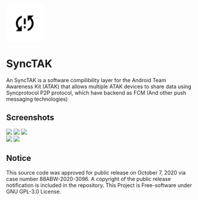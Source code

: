 <img src="https://github.com/choiman1559/SyncTAK/blob/master/app/src/main/ic_launcher-playstore.png" width="100" height="100"/>

# SyncTAK

An SyncTAK is a software compilibility layer for the Android Team Awareness Kit (ATAK) that allows multiple ATAK devices to share data using Syncprotocol P2P protocol, which have backend as FCM (And other push messaging technologies) 

## Screenshots

<img src="https://github.com/choiman1559/SyncTAK/assets/43315227/b3f99da9-a0e1-4bfb-9ae2-5c2dae267728" width="200"/>
<img src="https://github.com/choiman1559/SyncTAK/assets/43315227/ad3882ec-cfea-4807-a8c4-22cd3f270fe7" width="200"/>
<img src="https://github.com/choiman1559/SyncTAK/assets/43315227/c684fa0c-5785-4bf3-97bd-134aae52acef" width="200"/>
</br>
<img src="https://github.com/choiman1559/SyncTAK/assets/43315227/7ca65aca-49e3-45a8-a69f-c8867e3721f4" height="200"/>
<img src="https://github.com/choiman1559/SyncTAK/assets/43315227/2f1d3463-4ec3-4c98-b65d-1f8b54cf0127" height="200"/>

## Notice

This source code was approved for public release on October 7, 2020 via case number 88ABW-2020-3096. A copyright of the public release notification is included in the repository.
This Project is Free-software under GNU GPL-3.0 License.
